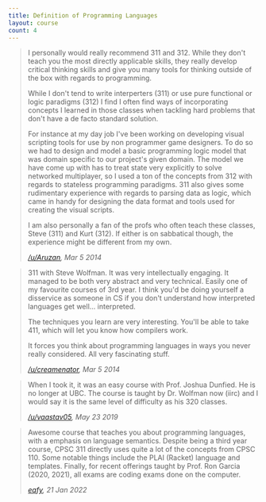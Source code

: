 ```yaml
---
title: Definition of Programming Languages
layout: course
count: 4
---
```


> I personally would really recommend 311 and 312. While they don't teach you the most directly applicable skills, they really develop critical thinking skills and give you many tools for thinking outside of the box with regards to programming.
>
> While I don't tend to write interperters (311) or use pure functional or logic paradigms (312) I find I often find ways of incorporating concepts I learned in those classes when tackling hard problems that don't have a de facto standard solution.
>
> For instance at my day job I've been working on developing visual scripting tools for use by non programmer game designers. To do so we had to design and model a basic programming logic model that was domain specific to our project's given domain. The model we have come up with has to treat state very explicitly to solve networked multiplayer, so I used a ton of the concepts from 312 with regards to stateless programming paradigms. 311 also gives some rudimentary experience with regards to parsing data as logic, which came in handy for designing the data format and tools used for creating the visual scripts.
>
> I am also personally a fan of the profs who often teach these classes, Steve (311) and Kurt (312). If either is on sabbatical though, the experience might be different from my own.
>
> <cite><a href="https://www.reddit.com/r/UBC/comments/1zo80v/recommended_300level_cpsc_course/cfvhfrm">/u/Aruzan</a>, Mar 5 2014</cite>

> 311 with Steve Wolfman. It was very intellectually engaging. It managed to be both very abstract and very technical. Easily one of my favourite courses of 3rd year. I think you'd be doing yourself a disservice as someone in CS if you don't understand how interpreted languages get well... interpreted.
>
> The techniques you learn are very interesting. You'll be able to take 411, which will let you know how compilers work.
>
> It forces you think about programming languages in ways you never really considered. All very fascinating stuff.
>
> <cite><a href="https://www.reddit.com/r/UBC/comments/1zo80v/recommended_300level_cpsc_course/cfvk5zf">/u/creamenator</a>, Mar 5 2014</cite>

> When I took it, it was an easy course with Prof. Joshua Dunfied. He is no longer at UBC. The course is taught by Dr. Wolfman now (iirc) and I would say it is the same level of difficulty as his 320 classes.
>
> <cite><a href="https://www.reddit.com/r/UBC/comments/bsasu1/comp_sci_courses_at_ubc/eom20bx">/u/vaastav05</a>, May 23 2019</cite>

> Awesome course that teaches you about programming languages, with a emphasis on language semantics. Despite being a third year course, CPSC 311 directly uses quite a lot of the concepts from CPSC 110. Some notable things include the PLAI (Racket) language and templates. Finally, for recent offerings taught by Prof. Ron Garcia (2020, 2021), all exams are coding exams done on the computer.
>
> <cite><a href="https://github.com/eqfy">eqfy</a>, 21 Jan 2022</cite>
